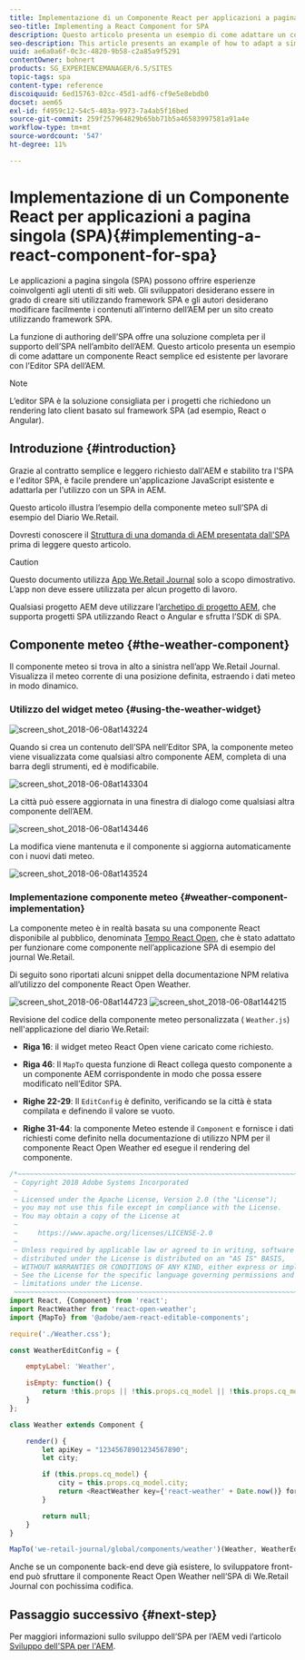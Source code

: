 ```yaml
---
title: Implementazione di un Componente React per applicazioni a pagina singola (SPA)
seo-title: Implementing a React Component for SPA
description: Questo articolo presenta un esempio di come adattare un componente React semplice ed esistente per lavorare con l’Editor SPA dell’AEM.
seo-description: This article presents an example of how to adapt a simple, existing React component to work with the AEM SPA Editor.
uuid: ae6a0a6f-0c3c-4820-9b58-c2a85a9f5291
contentOwner: bohnert
products: SG_EXPERIENCEMANAGER/6.5/SITES
topic-tags: spa
content-type: reference
discoiquuid: 6ed15763-02cc-45d1-adf6-cf9e5e8ebdb0
docset: aem65
exl-id: f4959c12-54c5-403a-9973-7a4ab5f16bed
source-git-commit: 259f257964829b65bb71b5a46583997581a91a4e
workflow-type: tm+mt
source-wordcount: '547'
ht-degree: 11%

---
```


# Implementazione di un Componente React per applicazioni a pagina singola (SPA){#implementing-a-react-component-for-spa}

Le applicazioni a pagina singola (SPA) possono offrire esperienze coinvolgenti agli utenti di siti web. Gli sviluppatori desiderano essere in grado di creare siti utilizzando framework SPA e gli autori desiderano modificare facilmente i contenuti all’interno dell’AEM per un sito creato utilizzando framework SPA.

La funzione di authoring dell’SPA offre una soluzione completa per il supporto dell’SPA nell’ambito dell’AEM. Questo articolo presenta un esempio di come adattare un componente React semplice ed esistente per lavorare con l’Editor SPA dell’AEM.

>[!NOTE]
>
>L’editor SPA è la soluzione consigliata per i progetti che richiedono un rendering lato client basato sul framework SPA (ad esempio, React o Angular).

## Introduzione {#introduction}

Grazie al contratto semplice e leggero richiesto dall&#39;AEM e stabilito tra l&#39;SPA e l&#39;editor SPA, è facile prendere un&#39;applicazione JavaScript esistente e adattarla per l&#39;utilizzo con un SPA in AEM.

Questo articolo illustra l’esempio della componente meteo sull’SPA di esempio del Diario We.Retail.

Dovresti conoscere il [Struttura di una domanda di AEM presentata dall&#39;SPA](/help/sites-developing/spa-getting-started-react.md) prima di leggere questo articolo.

>[!CAUTION]
>Questo documento utilizza [App We.Retail Journal](https://github.com/adobe/aem-sample-we-retail-journal) solo a scopo dimostrativo. L’app non deve essere utilizzata per alcun progetto di lavoro.
>
>Qualsiasi progetto AEM deve utilizzare l’[archetipo di progetto AEM](https://experienceleague.adobe.com/docs/experience-manager-core-components/using/developing/archetype/overview.html?lang=it), che supporta progetti SPA utilizzando React o Angular e sfrutta l’SDK di SPA.

## Componente meteo {#the-weather-component}

Il componente meteo si trova in alto a sinistra nell’app We.Retail Journal. Visualizza il meteo corrente di una posizione definita, estraendo i dati meteo in modo dinamico.

### Utilizzo del widget meteo {#using-the-weather-widget}

![screen_shot_2018-06-08at143224](assets/screen_shot_2018-06-08at143224.png)

Quando si crea un contenuto dell’SPA nell’Editor SPA, la componente meteo viene visualizzata come qualsiasi altro componente AEM, completa di una barra degli strumenti, ed è modificabile.

![screen_shot_2018-06-08at143304](assets/screen_shot_2018-06-08at143304.png)

La città può essere aggiornata in una finestra di dialogo come qualsiasi altra componente dell’AEM.

![screen_shot_2018-06-08at143446](assets/screen_shot_2018-06-08at143446.png)

La modifica viene mantenuta e il componente si aggiorna automaticamente con i nuovi dati meteo.

![screen_shot_2018-06-08at143524](assets/screen_shot_2018-06-08at143524.png)

### Implementazione componente meteo {#weather-component-implementation}

La componente meteo è in realtà basata su una componente React disponibile al pubblico, denominata [Tempo React Open](https://www.npmjs.com/package/react-open-weather), che è stato adattato per funzionare come componente nell’applicazione SPA di esempio del journal We.Retail.

Di seguito sono riportati alcuni snippet della documentazione NPM relativa all’utilizzo del componente React Open Weather.

![screen_shot_2018-06-08at144723](assets/screen_shot_2018-06-08at144723.png) ![screen_shot_2018-06-08at144215](assets/screen_shot_2018-06-08at144215.png)

Revisione del codice della componente meteo personalizzata ( `Weather.js`) nell&#39;applicazione del diario We.Retail:

* **Riga 16**: il widget meteo React Open viene caricato come richiesto.
* **Riga 46**: Il `MapTo` questa funzione di React collega questo componente a un componente AEM corrispondente in modo che possa essere modificato nell’Editor SPA.

* **Righe 22-29**: Il `EditConfig` è definito, verificando se la città è stata compilata e definendo il valore se vuoto.

* **Righe 31-44**: la componente Meteo estende il `Component` e fornisce i dati richiesti come definito nella documentazione di utilizzo NPM per il componente React Open Weather ed esegue il rendering del componente.

```javascript
/*~~~~~~~~~~~~~~~~~~~~~~~~~~~~~~~~~~~~~~~~~~~~~~~~~~~~~~~~~~~~~~~~~~~~~~~~~~~~~~
 ~ Copyright 2018 Adobe Systems Incorporated
 ~
 ~ Licensed under the Apache License, Version 2.0 (the "License");
 ~ you may not use this file except in compliance with the License.
 ~ You may obtain a copy of the License at
 ~
 ~     https://www.apache.org/licenses/LICENSE-2.0
 ~
 ~ Unless required by applicable law or agreed to in writing, software
 ~ distributed under the License is distributed on an "AS IS" BASIS,
 ~ WITHOUT WARRANTIES OR CONDITIONS OF ANY KIND, either express or implied.
 ~ See the License for the specific language governing permissions and
 ~ limitations under the License.
 ~~~~~~~~~~~~~~~~~~~~~~~~~~~~~~~~~~~~~~~~~~~~~~~~~~~~~~~~~~~~~~~~~~~~~~~~~~~~~*/
import React, {Component} from 'react';
import ReactWeather from 'react-open-weather';
import {MapTo} from '@adobe/aem-react-editable-components';

require('./Weather.css');

const WeatherEditConfig = {

    emptyLabel: 'Weather',

    isEmpty: function() {
        return !this.props || !this.props.cq_model || !this.props.cq_model.city || this.props.cq_model.city.trim().length < 1;
    }
};

class Weather extends Component {

    render() {
        let apiKey = "12345678901234567890";
        let city;

        if (this.props.cq_model) {
            city = this.props.cq_model.city;
            return <ReactWeather key={'react-weather' + Date.now()} forecast="today" apikey={apiKey} type="city" city={city} />
        }

        return null;
    }
}

MapTo('we-retail-journal/global/components/weather')(Weather, WeatherEditConfig);
```

Anche se un componente back-end deve già esistere, lo sviluppatore front-end può sfruttare il componente React Open Weather nell’SPA di We.Retail Journal con pochissima codifica.

## Passaggio successivo {#next-step}

Per maggiori informazioni sullo sviluppo dell’SPA per l’AEM vedi l’articolo [Sviluppo dell&#39;SPA per l&#39;AEM](/help/sites-developing/spa-architecture.md).
